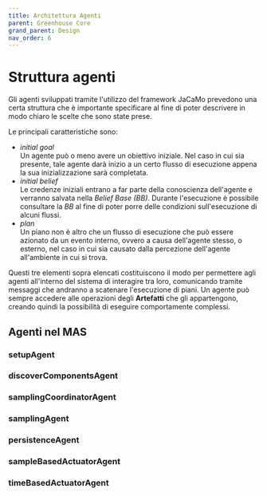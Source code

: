 ```yaml
---
title: Architettura Agenti
parent: Greenhouse Core
grand_parent: Design
nav_order: 6
---
```


# Struttura agenti
Gli agenti sviluppati tramite l'utilizzo del framework JaCaMo prevedono una certa struttura che è importante specificare al fine di poter descrivere in modo chiaro le scelte che sono state prese.  

Le principali caratteristiche sono:
- _initial goal_  
  Un agente può o meno avere un obiettivo iniziale. Nel caso in cui sia presente, tale agente darà inizio a un certo flusso di esecuzione appena la sua inizializzazione sarà completata.
- _initial belief_  
  Le credenze iniziali entrano a far parte della conoscienza dell'agente e verranno salvata nella _Belief Base (BB)_. Durante l'esecuzione è possibile consultare la _BB_ al fine di poter porre delle condizioni sull'esecuzione di alcuni flussi.
- _plan_  
  Un piano non è altro che un flusso di esecuzione che può essere azionato da un evento interno, ovvero a causa dell'agente stesso, o esterno, nel caso in cui sia causato dalla percezione dell'agente all'ambiente in cui si trova.  

Questi tre elementi sopra elencati costituiscono il modo per permettere agli agenti all'interno del sistema di interagire tra loro, comunicando tramite messaggi che andranno a scatenare l'esecuzione di piani. Un agente può sempre accedere alle operazioni degli __Artefatti__ che gli appartengono, creando quindi la possibilità di eseguire comportamente complessi.  

## Agenti nel MAS

### setupAgent

### discoverComponentsAgent

### samplingCoordinatorAgent

### samplingAgent

### persistenceAgent

### sampleBasedActuatorAgent

### timeBasedActuatorAgent
